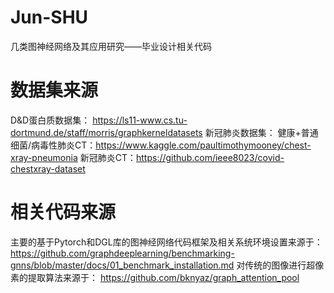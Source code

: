 # Jun-SHU
几类图神经网络及其应用研究——毕业设计相关代码
# 数据集来源
D&D蛋白质数据集：
  https://ls11-www.cs.tu-dortmund.de/staff/morris/graphkerneldatasets
新冠肺炎数据集：
  健康+普通细菌/病毒性肺炎CT：https://www.kaggle.com/paultimothymooney/chest-xray-pneumonia
  新冠肺炎CT：https://github.com/ieee8023/covid-chestxray-dataset
# 相关代码来源
主要的基于Pytorch和DGL库的图神经网络代码框架及相关系统环境设置来源于：
  https://github.com/graphdeeplearning/benchmarking-gnns/blob/master/docs/01_benchmark_installation.md
对传统的图像进行超像素的提取算法来源于：
  https://github.com/bknyaz/graph_attention_pool
